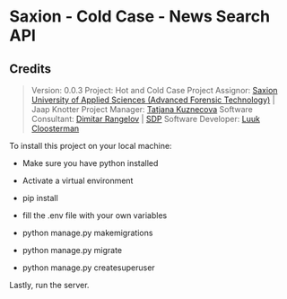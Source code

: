 # Saxion - Cold Case - News Search API



## Credits
>Version: 0.0.3
Project: Hot and Cold Case Project
Аssignor: [Saxion University of Applied Sciences (Advanced Forensic Technology)](https://www.saxion.nl/opleidingen/voltijd/bachelor/forensisch-onderzoek) | Jaap Knotter
Project Manager: [Tatjana Kuznecova](https://www.linkedin.com/in/tatjana-kuznecova-a8059211b/)
Software Consultant: [Dimitar Rangelov](https://www.linkedin.com/in/dimitarrangelov/)  | [SDP](https://sdproject.eu)
Software Developer: [Luuk Cloosterman](https://www.linkedin.com/in/luuk-cloosterman/)

To install this project on your local machine:

- Make sure you have python installed

- Activate a virtual environment
- pip install
- fill the .env file with your own variables
- python manage.py makemigrations
- python manage.py migrate
- python manage.py createsuperuser

Lastly, run the server.

